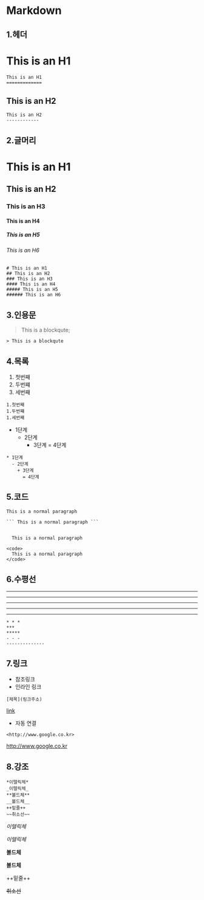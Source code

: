 # Markdown

##  1.헤더



  This is an H1
  ==============
  ```
  This is an H1
  =============
  ```


  This is an H2
  -------------
  ```
  This is an H2
  ------------
  ```


## 2.글머리 



# This is an H1
## This is an H2
### This is an H3
#### This is an H4
##### This is an H5
###### This is an H6
```
# This is an H1
## This is an H2
### This is an H3
#### This is an H4
##### This is an H5
###### This is an H6
```

## 3.인용문

> This is a blockqute;
```
> This is a blockqute
```

## 4.목록


1. 첫번째
1. 두번쨰
1. 세번째

```
1.첫번째
1.두번쨰
1.세번째
```

* 1단계
  - 2단계
    + 3단계
      = 4단계
```
* 1단계
  - 2단계
    + 3단계
      = 4단계
```

## 5.코드

```
This is a normal paragraph
```

```
``` This is a normal paragraph ```
```

<code>
  This is a normal paragraph
</code>


```
<code>
  This is a normal paragraph
</code>
```

## 6.수평선

* * * 
***
*****
- - - 
--------------

```
* * * 
***
*****
- - - 
--------------
```

## 7.링크

- 참조링크
- 인라인 링크

```
[제목](링크주소)
```

[link](www.google.co.kr)

- 자동 연결

```
<http://www.google.co.kr>
```
<http://www.google.co.kr>

## 8.강조

```
*이텔릭체*
_이텔릭체_
**볼드체**
__볼드체__
++밑줄++
~~취소선~~
```
*이텔릭체*

_이텔릭체_

**볼드체**

__볼드체__

++밑줄++

~~취소선~~
